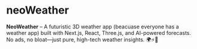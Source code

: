 # neoWeather
**NeoWeather** – A futuristic 3D weather app (beacuase everyone has a weather app) built with Next.js, React, Three.js, and AI-powered forecasts. No ads, no bloat—just pure, high-tech weather insights. 🌍⚡🚀
